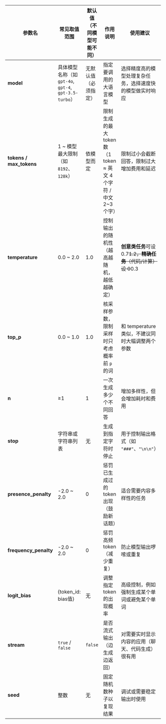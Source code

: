 | 参数名                      | 常见取值范围                                       | 默认值（不同模型可能不同） | 作用说明                                             | 使用建议                                         |
| ------------------------ | -------------------------------------------- | ------------- | ------------------------------------------------ | -------------------------------------------- |
| **model**                | 具体模型名称（如 `gpt-4o`, `gpt-4`, `gpt-3.5-turbo`） | 无默认值（必须指定）    | 指定要调用的大语言模型                                      | 选择精度高的模型处理复杂任务，选择速度快的模型做实时响应                 |
| **tokens / max\_tokens** | 1 \~ 模型最大限制（如 `8192`、`128k`）                 | 依模型而定         | 限制生成的最大 token 数（1 token ≈ 英文 4 个字符 / 中文 2\~3 个字） | 限制过小会截断回答，限制过大增加费用和延迟                        |
| **temperature**          | 0.0 \~ 2.0                                   | 1.0           | 控制输出的随机性（越高越随机，越低越确定）                            | **创意类任务**可设 0.7~~1.2，**精确任务**（代码/计算）设 0~~0.3 |
| **top\_p**               | 0.0 \~ 1.0                                   | 1.0           | 核采样参数，限制采样时只考虑概率前 `p` 的词                         | 和 temperature 类似，不建议同时大幅调整两个参数               |
| **n**                    | ≥1                                           | 1             | 一次生成多少个不同回答                                      | 增加多样性，但会增加耗时和费用                              |
| **stop**                 | 字符串或字符串列表                                    | 无             | 生成到指定字符时停止                                       | 用于控制输出格式（如 `"###"`、`"\n\n"`）                 |
| **presence\_penalty**    | -2.0 \~ 2.0                                  | 0             | 惩罚已生成过的 token 出现（鼓励新话题）                          | 适合需要内容多样性的任务                                 |
| **frequency\_penalty**   | -2.0 \~ 2.0                                  | 0             | 惩罚高频 token（减少重复）                                 | 防止模型输出啰嗦或重复                                  |
| **logit\_bias**          | {token\_id: bias值}                           | 无             | 调整指定 token 的出现概率                                 | 高级控制，例如强制生成某个单词或避免某个单词                       |
| **stream**               | `true` / `false`                             | `false`       | 是否流式输出（边生成边返回）                                   | 对需要实时显示内容的应用（聊天、代码生成）很有用                     |
| **seed**                 | 整数                                           | 无             | 固定随机数种子以复现结果                                     | 调试或需要稳定输出时使用                                 |
